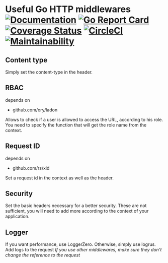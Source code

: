 # Useful Go HTTP middlewares [![Documentation](https://godoc.org/github.com/induzo/gohttpmw?status.svg)](http://godoc.org/github.com/induzo/gohttpmw) [![Go Report Card](https://goreportcard.com/badge/github.com/induzo/gohttpmw)](https://goreportcard.com/report/github.com/induzo/gohttpmw) [![Coverage Status](https://coveralls.io/repos/github/induzo/gohttpmw/badge.svg?branch=master)](https://coveralls.io/github/induzo/gohttpmw?branch=master) [![CircleCI](https://circleci.com/gh/induzo/gohttpmw.svg?style=svg)](https://circleci.com/gh/induzo/gohttpmw) [![Maintainability](https://api.codeclimate.com/v1/badges/9f9a4038e01e79fbd5be/maintainability)](https://codeclimate.com/github/induzo/gohttpmw/maintainability)

## Content type

Simply set the content-type in the header.

## RBAC

depends on

- github.com/ory/ladon

Allows to check if a user is allowed to access the URL, according to his role.
You need to specify the function that will get the role name from the context.

## Request ID

depends on

- github.com/rs/xid

Set a request id in the context as well as the header.

## Security

Set the basic headers necessary for a better security.
These are not sufficient, you will need to add more according to the context of your application.

## Logger

If you want performance, use LoggerZero.
Otherwise, simply use logrus.
Add logs to the request
_If you use other middlewares, make sure they don't change the reference to the request_
